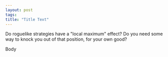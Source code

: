```yaml
---
layout: post
tags: 
title: "Title Text"
---
```


Do roguelike strategies have a "local maximum" effect? Do you need some way to knock you out of that position, for your own good?

<!--more-->

Body
